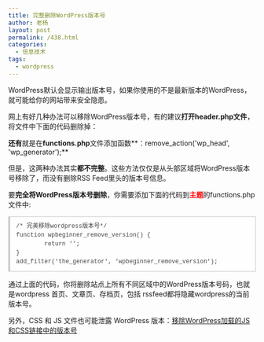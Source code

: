 ```yaml
---
title: 完整删除WordPress版本号
author: 老杨
layout: post
permalink: /438.html
categories:
  - 信息技术
tags:
  - wordpress
---
```

WordPress默认会显示输出版本号，如果你使用的不是最新版本的WordPress，就可能给你的网站带来安全隐患。

网上有好几种办法可以移除WordPress版本号，有的建议**打开header.php文件**，将文件中下面的代码删除掉：

<meta name="generator" content="WordPress <?php bloginfo('version'); ?>" />

**还有**就是在**functions.php**文件添加函数**：remove\_action('wp\_head', 'wp_generator');**

但是，这两种办法其实**都不完整**。这些方法仅仅是从头部区域将WordPress版本号移除了，而没有删除RSS Feed里头的版本号信息。  


  
要**完全将WordPress版本号删除**，你需要添加下面的代码到<span style="color: #ff0000;"><strong>主题</strong></span>的functions.php文件中:

<pre style="margin:15px 0;font:100 12px/18px monaco, andale mono, courier new;padding:10px 12px;border:#ccc 1px solid;border-left-width:4px;background-color:#fefefe;box-shadow:0 0 4px #eee;word-break:break-all;word-wrap:break-word;color:#444">/* 完美移除wordpress版本号*/  <br />function wpbeginner_remove_version() {   <br />        return '';   <br />}   <br />add_filter('the_generator', 'wpbeginner_remove_version');   </pre>

通过上面的代码，你将删除站点上所有不同区域中的WordPress版本号码，也就是wordpress 首页、文章页、存档页，包括 rssfeed都将隐藏wordpress的当前版本号。

另外，CSS 和 JS 文件也可能泄露 WordPress 版本：<a href="http://cyhour.com/29.html" target="_blank">移除WordPress加载的JS和CSS链接中的版本号</a>